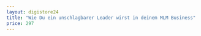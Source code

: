 ```yaml
---
layout: digistore24
title: "Wie Du ein unschlagbarer Leader wirst in deinem MLM Business"
price: 297
---
```

